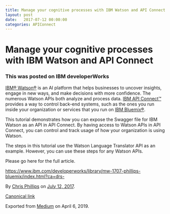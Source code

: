 ```yaml
---
title: Manage your cognitive processes with IBM Watson and API Connect
layout: post
date:   2017-07-12 00:00:00
categories: APIConnect
---
```

# Manage your cognitive processes with IBM Watson and API Connect

### This was posted on IBM developerWorks

[IBM® Watson®](https://www.ibm.com/watson/) is an AI platform that helps businesses to uncover
insights, engage in new ways, and make decisions with more confidence.
The numerous Watson APIs both analyze and process data. [IBM API
Connect™](http://www-03.ibm.com/software/products/en/api-connect) provides a way to control back-end systems, such as
the ones you run inside your organization or services that you run on
[IBM
Bluemix®](https://console.bluemix.net/?cm_sp=dw-bluemix-_-mw-1707-phillips-bluemix-_-article).

This tutorial demonstrates how you can expose the Swagger file for IBM
Watson as an API in API Connect. By having access to Watson APIs in API
Connect, you can control and track usage of how your organization is
using Watson.

The steps in this tutorial use the Watson Language Translator API as an
example. However, you can use these steps for any Watson APIs.

Please go here for the full article.

<https://www.ibm.com/developerworks/library/mw-1707-phillips-bluemix/index.html?ca=drs->





By [Chris Phillips](https://medium.com/@cminion) on
[July 12, 2017](https://medium.com/p/4e08e4e0a38d).

[Canonical
link](https://medium.com/@cminion/this-was-posted-on-ibm-developerworks-4e08e4e0a38d)

Exported from [Medium](https://medium.com) on April 6, 2019.
